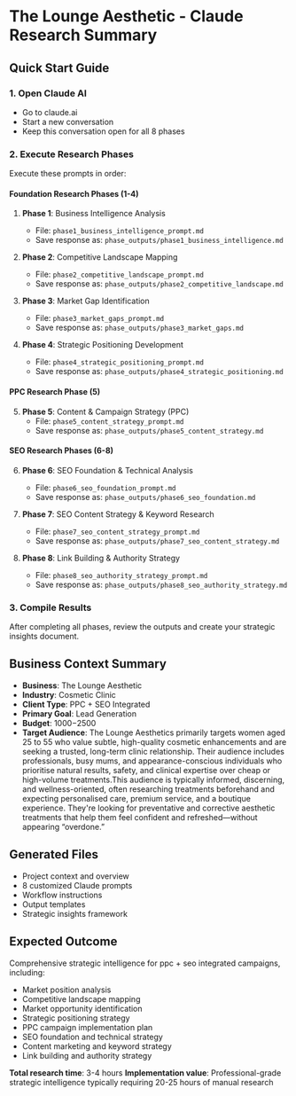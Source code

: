 # The Lounge Aesthetic - Claude Research Summary

## Quick Start Guide

### 1. Open Claude AI
- Go to claude.ai
- Start a new conversation
- Keep this conversation open for all 8 phases

### 2. Execute Research Phases
Execute these prompts in order:

#### Foundation Research Phases (1-4)
1. **Phase 1**: Business Intelligence Analysis
   - File: `phase1_business_intelligence_prompt.md`
   - Save response as: `phase_outputs/phase1_business_intelligence.md`

2. **Phase 2**: Competitive Landscape Mapping
   - File: `phase2_competitive_landscape_prompt.md`
   - Save response as: `phase_outputs/phase2_competitive_landscape.md`

3. **Phase 3**: Market Gap Identification
   - File: `phase3_market_gaps_prompt.md`
   - Save response as: `phase_outputs/phase3_market_gaps.md`

4. **Phase 4**: Strategic Positioning Development
   - File: `phase4_strategic_positioning_prompt.md`
   - Save response as: `phase_outputs/phase4_strategic_positioning.md`

#### PPC Research Phase (5)
5. **Phase 5**: Content & Campaign Strategy (PPC)
   - File: `phase5_content_strategy_prompt.md`
   - Save response as: `phase_outputs/phase5_content_strategy.md`

#### SEO Research Phases (6-8)
6. **Phase 6**: SEO Foundation & Technical Analysis
   - File: `phase6_seo_foundation_prompt.md`
   - Save response as: `phase_outputs/phase6_seo_foundation.md`

7. **Phase 7**: SEO Content Strategy & Keyword Research
   - File: `phase7_seo_content_strategy_prompt.md`
   - Save response as: `phase_outputs/phase7_seo_content_strategy.md`

8. **Phase 8**: Link Building & Authority Strategy
   - File: `phase8_seo_authority_strategy_prompt.md`
   - Save response as: `phase_outputs/phase8_seo_authority_strategy.md`

### 3. Compile Results
After completing all phases, review the outputs and create your strategic insights document.

## Business Context Summary
- **Business**: The Lounge Aesthetic
- **Industry**: Cosmetic Clinic
- **Client Type**: PPC + SEO Integrated
- **Primary Goal**: Lead Generation
- **Budget**: $1000-$2500
- **Target Audience**: The Lounge Aesthetics primarily targets women aged 25 to 55 who value subtle, high-quality cosmetic enhancements and are seeking a trusted, long-term clinic relationship. Their audience includes professionals, busy mums, and appearance-conscious individuals who prioritise natural results, safety, and clinical expertise over cheap or high-volume treatments.This audience is typically informed, discerning, and wellness-oriented, often researching treatments beforehand and expecting personalised care, premium service, and a boutique experience. They're looking for preventative and corrective aesthetic treatments that help them feel confident and refreshed—without appearing “overdone.”

## Generated Files
- Project context and overview
- 8 customized Claude prompts
- Workflow instructions
- Output templates
- Strategic insights framework

## Expected Outcome
Comprehensive strategic intelligence for ppc + seo integrated campaigns, including:
- Market position analysis
- Competitive landscape mapping
- Market opportunity identification
- Strategic positioning strategy
- PPC campaign implementation plan
- SEO foundation and technical strategy
- Content marketing and keyword strategy
- Link building and authority strategy

**Total research time**: 3-4 hours
**Implementation value**: Professional-grade strategic intelligence typically requiring 20-25 hours of manual research
